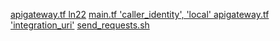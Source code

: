 [apigateway.tf ln22](./api_apigatewayv2_route.md)
[main.tf 'caller_identity', 'local' ](./aws_caller_identity.md)
[apigateway.tf 'integration_uri'](./integration_uri.md)
[send_requests.sh](./send_requests.md)